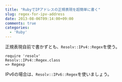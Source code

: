 ```yaml
---
title: "RubyでIPアドレスの正規表現を超簡単に書く"
slug: regex-for-ipv-address
date: 2013-08-06T09:14:00+09:00
comments: true
categories: 
  - 'Ruby'
---
```


正規表現自前で書かずとも、`Resolv::IPv4::Regex`を使う。

<!--more-->

~~~
require 'resolv'
Resolv::IPv4::Regex.class     
=> Regexp
~~~

IPv6の場合は、`Resolv::IPv6::Regex`を使いましょう。


